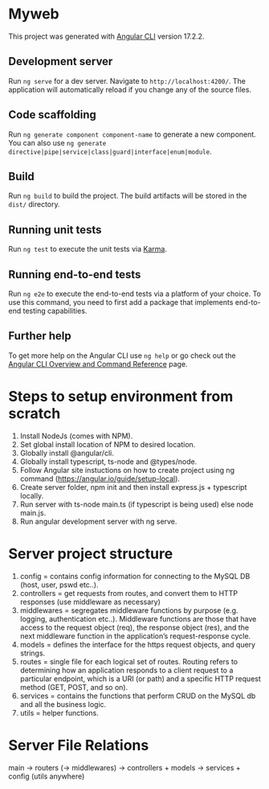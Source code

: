 # Myweb

This project was generated with [Angular CLI](https://github.com/angular/angular-cli) version 17.2.2.

## Development server

Run `ng serve` for a dev server. Navigate to `http://localhost:4200/`. The application will automatically reload if you change any of the source files.

## Code scaffolding

Run `ng generate component component-name` to generate a new component. You can also use `ng generate directive|pipe|service|class|guard|interface|enum|module`.

## Build

Run `ng build` to build the project. The build artifacts will be stored in the `dist/` directory.

## Running unit tests

Run `ng test` to execute the unit tests via [Karma](https://karma-runner.github.io).

## Running end-to-end tests

Run `ng e2e` to execute the end-to-end tests via a platform of your choice. To use this command, you need to first add a package that implements end-to-end testing capabilities.

## Further help

To get more help on the Angular CLI use `ng help` or go check out the [Angular CLI Overview and Command Reference](https://angular.io/cli) page.

# Steps to setup environment from scratch

1. Install NodeJs (comes with NPM).
2. Set global install location of NPM to desired location.
3. Globally install @angular/cli.
4. Globally install typescript, ts-node and @types/node.
5. Follow Angular site instuctions on how to create project using ng command (https://angular.io/guide/setup-local).
6. Create server folder, npm init and then install express.js + typescript locally.
7. Run server with ts-node main.ts (if typescript is being used) else node main.js.
8. Run angular development server with ng serve.

# Server project structure

1. config = contains config information for connecting to the MySQL DB (host, user, pswd etc..).
2. controllers = get requests from routes, and convert them to HTTP responses (use middleware as necessary)
3. middlewares = segregates middleware functions by purpose (e.g. logging, authentication etc..). Middleware functions are those that have access to the request object (req), the response object (res), and the next middleware function in the application’s request-response cycle.
4. models = defines the interface for the https request objects, and query strings.  
5. routes = single file for each logical set of routes. Routing refers to determining how an application responds to a client request to a particular endpoint, which is a URI (or path) and a specific HTTP request method (GET, POST, and so on).
6. services = contains the functions that perform CRUD on the MySQL db and all the business logic.
7. utils = helper functions.

# Server File Relations

main -> routers (-> middlewares) -> controllers + models -> services + config
(utils anywhere)
